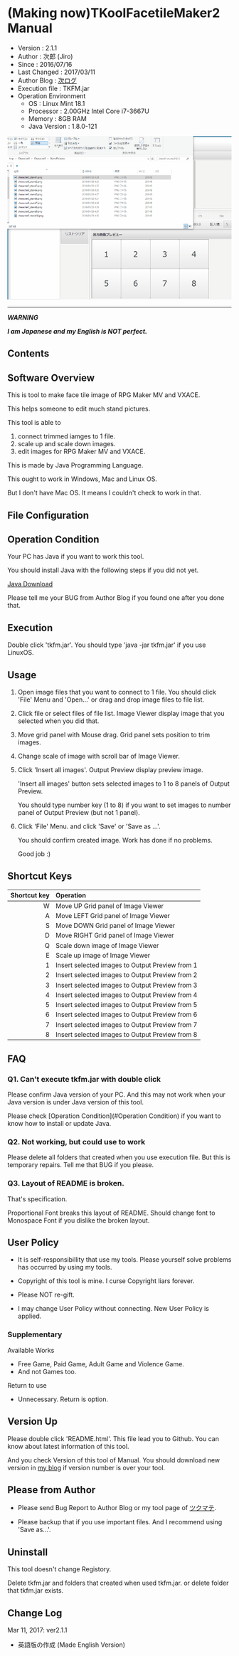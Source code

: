 (Making now)TKoolFacetileMaker2 Manual
================================================================================

- Version        : 2.1.1
- Author         : 次郎 (Jiro)
- Since          : 2016/07/16
- Last Changed   : 2017/03/11
- Author Blog    : [次ログ](http://jiroron666.hatenablog.com/)
- Execution file : TKFM.jar
- Operation Environment
  - OS           : Linux Mint 18.1
  - Processor    : 2.00GHz Intel Core i7-3667U
  - Memory       : 8GB RAM
  - Java Version : 1.8.0-121

![tkfm_demo](./tkfm_demo01.gif)

--------------------------------------------------------------------------------

***WARNING***

***I am Japanese and my English is NOT perfect.***

Contents
--------------------------------------------------------------------------------

Software Overview
--------------------------------------------------------------------------------

This is tool to make face tile image of RPG Maker MV and VXACE.

This helps someone to edit much stand pictures.

This tool is able to

1. connect trimmed iamges to 1 file.
1. scale up and scale down images.
1. edit images for RPG Maker MV and VXACE.

This is made by Java Programming Language.

This ought to work in Windows, Mac and Linux OS.

But I don't have Mac OS.
It means I couldn't check to work in that.

File Configuration
--------------------------------------------------------------------------------

Operation Condition
--------------------------------------------------------------------------------

Your PC has Java if you want to work this tool.

You should install Java with the following steps if you did not yet.

[Java Download](https://www.java.com/ja/download/help/download_options.xml)

Please tell me your BUG from Author Blog if you found one after you done that.

Execution
--------------------------------------------------------------------------------

Double click 'tkfm.jar'.
You should type 'java -jar tkfm.jar' if you use LinuxOS.

Usage
--------------------------------------------------------------------------------

1. Open image files that you want to connect to 1 file.
   You should click 'File' Menu and 'Open...'
   or drag and drop image files to file list.

2. Click file or select files of file list.
   Image Viewer display image that you selected when you did that.

3. Move grid panel with Mouse drag.
   Grid panel sets position to trim images.

4. Change scale of image with scroll bar of Image Viewer.

5. Click 'Insert all images'.
   Output Preview display preview image.

   'Insert all images' button sets selected images to 1 to 8 panels of Output 
   Preview.

   You should type number key (1 to 8) if you want to set images to number panel 
   of Output Preview (but not 1 panel).

6. Click 'File' Menu.
   and click 'Save' or 'Save as ...'.

   You should confirm created image.
   Work has done if no problems.

   Good job :)

Shortcut Keys
--------------------------------------------------------------------------------

| Shortcut key | Operation                                       |
|-------------:|:------------------------------------------------|
| W            | Move UP Grid panel of Image Viewer              |
| A            | Move LEFT Grid panel of Image Viewer            |
| S            | Move DOWN Grid panel of Image Viewer            |
| D            | Move RIGHT Grid panel of Image Viewer           |
| Q            | Scale down image of Image Viewer                |
| E            | Scale up image of Image Viewer                  |
| 1            | Insert selected images to Output Preview from 1 |
| 2            | Insert selected images to Output Preview from 2 |
| 3            | Insert selected images to Output Preview from 3 |
| 4            | Insert selected images to Output Preview from 4 |
| 5            | Insert selected images to Output Preview from 5 |
| 6            | Insert selected images to Output Preview from 6 |
| 7            | Insert selected images to Output Preview from 7 |
| 8            | Insert selected images to Output Preview from 8 |

FAQ
--------------------------------------------------------------------------------

### Q1. Can't execute tkfm.jar with double click

Please confirm Java version of your PC.
And this may not work when your Java version is under Java version of this tool.

Please check [Operation Condition](#Operation Condition) if you want to know how 
to install or update Java.

### Q2. Not working, but could use to work

Please delete all folders that created when you use execution file.
But this is temporary repairs.
Tell me that BUG if you please.

### Q3. Layout of README is broken.

That's specification.

Proportional Font breaks this layout of README.
Should change font to Monospace Font if you dislike the broken layout.

User Policy
--------------------------------------------------------------------------------

- It is self-responsibillity that use my tools.
  Please yourself solve problems has occurred by using my tools.

- Copyright of this tool is mine.
  I curse Copyright liars forever.

- Please NOT re-gift.

- I may change User Policy without connecting.
  New User Policy is applied.

### Supplementary

Available Works

- Free Game, Paid Game, Adult Game and Violence Game.
- And not Games too.

Return to use

- Unnecessary. Return is option.

Version Up
--------------------------------------------------------------------------------

Please double click 'README.html'.
This file lead you to Github.
You can know about latest information of this tool.

And you check Version of this tool of Manual.
You should download new version in [my blog](http://jiroron666.hatenablog.com/) 
if version number is over your tool.

Please from Author
--------------------------------------------------------------------------------

- Please send Bug Report to Author Blog or my tool page of
  [ツクマテ](http://tm.lucky-duet.com/).

- Please backup that if you use important files.
  And I recommend using 'Save as...'.

Uninstall
--------------------------------------------------------------------------------

This tool doesn't change Registory.

Delete tkfm.jar and folders that created when used tkfm.jar.
or delete folder that tkfm.jar exists.

Change Log
--------------------------------------------------------------------------------

Mar 11, 2017: ver2.1.1
- 英語版の作成 (Made English Version)
